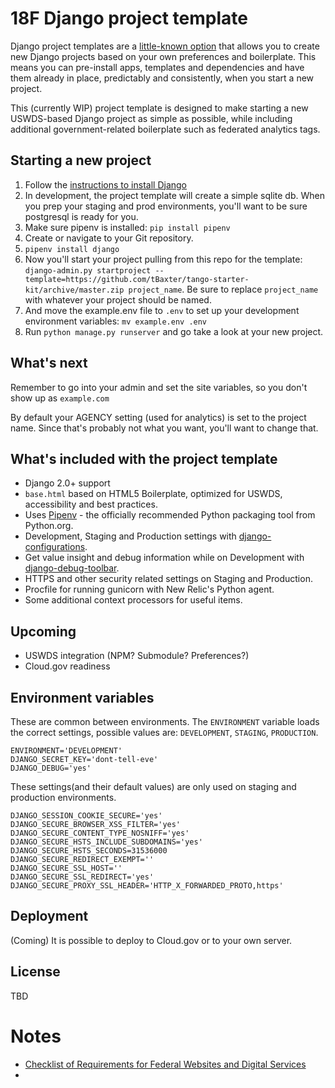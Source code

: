 # 18F Django project template

Django project templates are a [little-known option](https://docs.djangoproject.com/en/2.0/ref/django-admin/#cmdoption-startproject-template) that allows you to create new Django projects based on your own preferences and boilerplate. This means you can pre-install apps, templates and dependencies and have them already in place, predictably and consistently, when you start a new project.

This (currently WIP) project template is designed to make starting a new USWDS-based Django project as simple as possible, while including additional government-related boilerplate such as federated analytics tags. 

## Starting a new project

1. Follow the [instructions to install Django](https://docs.djangoproject.com/en/2.1/topics/install/)
2. In development, the project template will create a simple sqlite db. When you prep your staging and prod environments, you'll want to be sure postgresql is ready for you.
3. Make sure pipenv is installed: `pip install pipenv`
4. Create or navigate to your Git repository.
5. `pipenv install django`
6. Now you'll start your project pulling from this repo for the template: `django-admin.py startproject --template=https://github.com/tBaxter/tango-starter-kit/archive/master.zip project_name`. Be sure to replace `project_name` with whatever your project should be named.
7. And move the example.env file to `.env` to set up your development environment variables: `mv example.env .env`
8. Run `python manage.py runserver` and go take a look at your new project.


## What's next
Remember to go into your admin and set the site variables, so you don't show up as `example.com`

By default your AGENCY setting (used for analytics) is set to the project name. Since that's probably not what you want, you'll want to change that.


## What's included with the project template

- Django 2.0+ support
- `base.html` based on HTML5 Boilerplate, optimized for USWDS, accessibility and best practices.
- Uses [Pipenv](https://github.com/kennethreitz/pipenv) - the officially recommended Python packaging tool from Python.org.
- Development, Staging and Production settings with [django-configurations](https://django-configurations.readthedocs.org).
- Get value insight and debug information while on Development with [django-debug-toolbar](https://django-debug-toolbar.readthedocs.org).
- HTTPS and other security related settings on Staging and Production.
- Procfile for running gunicorn with New Relic's Python agent.
- Some additional context processors for useful items.


## Upcoming
- USWDS integration (NPM? Submodule? Preferences?)
- Cloud.gov readiness


## Environment variables

These are common between environments. The `ENVIRONMENT` variable loads the correct settings, possible values are: `DEVELOPMENT`, `STAGING`, `PRODUCTION`.

```
ENVIRONMENT='DEVELOPMENT'
DJANGO_SECRET_KEY='dont-tell-eve'
DJANGO_DEBUG='yes'
```

These settings(and their default values) are only used on staging and production environments.

```
DJANGO_SESSION_COOKIE_SECURE='yes'
DJANGO_SECURE_BROWSER_XSS_FILTER='yes'
DJANGO_SECURE_CONTENT_TYPE_NOSNIFF='yes'
DJANGO_SECURE_HSTS_INCLUDE_SUBDOMAINS='yes'
DJANGO_SECURE_HSTS_SECONDS=31536000
DJANGO_SECURE_REDIRECT_EXEMPT=''
DJANGO_SECURE_SSL_HOST=''
DJANGO_SECURE_SSL_REDIRECT='yes'
DJANGO_SECURE_PROXY_SSL_HEADER='HTTP_X_FORWARDED_PROTO,https'
```

## Deployment

(Coming) It is possible to deploy to Cloud.gov or to your own server.

## License

TBD

# Notes
- [Checklist of Requirements for Federal Websites and Digital Services](https://digital.gov/resources/checklist-of-requirements-for-federal-digital-services/)
- 
